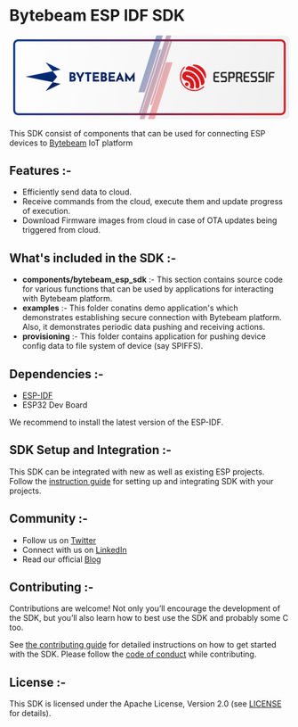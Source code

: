 # Bytebeam ESP IDF SDK

<div>
    <img alt="Bytebeam ESP IDF SDK Logo" src="docs/logo.png" />
</div>

This SDK consist of components that can be used for connecting ESP devices to [Bytebeam](https://bytebeam.io/) IoT platform

## Features :-

- Efficiently send data to cloud.
- Receive commands from the cloud, execute them and update progress of execution.
- Download Firmware images from cloud in case of OTA updates being triggered from cloud.

## What's included in the SDK :-

- **components/bytebeam_esp_sdk** :-  This section contains source code for various functions that can be used by applications for interacting with Bytebeam platform. 
- **examples** :- This folder conatins demo application's which demonstrates establishing secure connection with Bytebeam platform. Also, it demonstrates periodic data pushing and receiving actions.
- **provisioning** :- This folder contains application for pushing device config data to file system of device (say SPIFFS).

## Dependencies :-

- [ESP-IDF](https://docs.espressif.com/projects/esp-idf/en/latest/esp32/get-started/) 
- ESP32 Dev Board

We recommend to install the latest version of the ESP-IDF.

## SDK Setup and Integration :-

This SDK can be integrated with new as well as existing ESP projects. Follow the [instruction guide](https://bytebeam.io/docs/esp-idf) for setting up and integrating SDK with your projects. 

## Community :-

- Follow us on [Twitter](https://twitter.com/bytebeamhq)
- Connect with us on [LinkedIn](https://www.linkedin.com/company/bytebeam/)
- Read our official [Blog](https://bytebeam.io/blog/)

## Contributing :-

Contributions are welcome! Not only you’ll encourage the development of the SDK, but you’ll also learn how to best use the SDK and probably some C too.

See [the contributing guide](CONTRIBUTING.md) for detailed instructions on how to get started with the SDK. Please follow the [code of conduct](CODE_OF_CONDUCT.md) while contributing.

## License :-

This SDK is licensed under the Apache License, Version 2.0 (see [LICENSE](LICENSE) for details).